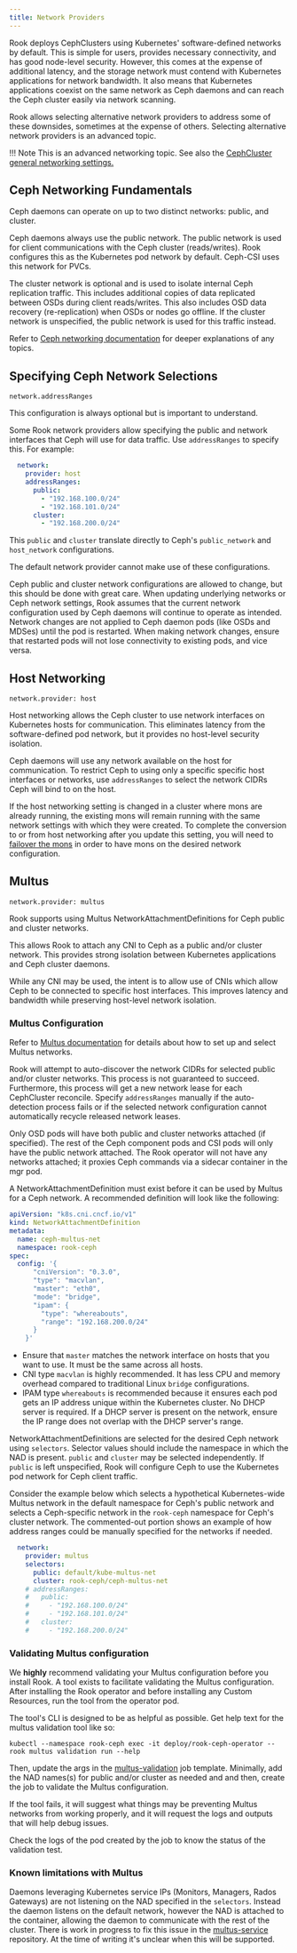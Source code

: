 ```yaml
---
title: Network Providers
---
```


Rook deploys CephClusters using Kubernetes' software-defined networks by default. This is simple for
users, provides necessary connectivity, and has good node-level security. However, this comes at the
expense of additional latency, and the storage network must contend with Kubernetes applications for
network bandwidth. It also means that Kubernetes applications coexist on the same network as Ceph
daemons and can reach the Ceph cluster easily via network scanning.

Rook allows selecting alternative network providers to address some of these downsides, sometimes at
the expense of others. Selecting alternative network providers is an advanced topic.

!!! Note
    This is an advanced networking topic.
    See also the [CephCluster general networking settings.](./ceph-cluster-crd.md#network-configuration-settings)

## Ceph Networking Fundamentals

Ceph daemons can operate on up to two distinct networks: public, and cluster.

Ceph daemons always use the public network. The public network is used for client communications
with the Ceph cluster (reads/writes). Rook configures this as the Kubernetes pod network by default.
Ceph-CSI uses this network for PVCs.

The cluster network is optional and is used to isolate internal Ceph replication traffic. This
includes additional copies of data replicated between OSDs during client reads/writes. This also
includes OSD data recovery (re-replication) when OSDs or nodes go offline. If the cluster network is
unspecified, the public network is used for this traffic instead.

Refer to [Ceph networking documentation](https://docs.ceph.com/docs/master/rados/configuration/network-config-ref/)
for deeper explanations of any topics.

## Specifying Ceph Network Selections
`network.addressRanges`

This configuration is always optional but is important to understand.

Some Rook network providers allow specifying the public and network interfaces that Ceph will use
for data traffic. Use `addressRanges` to specify this. For example:

```yaml
  network:
    provider: host
    addressRanges:
      public:
        - "192.168.100.0/24"
        - "192.168.101.0/24"
      cluster:
        - "192.168.200.0/24"
```

This `public` and `cluster` translate directly to Ceph's `public_network` and `host_network`
configurations.

The default network provider cannot make use of these configurations.

Ceph public and cluster network configurations are allowed to change, but this should be done with
great care. When updating underlying networks or Ceph network settings, Rook assumes that the
current network configuration used by Ceph daemons will continue to operate as intended. Network
changes are not applied to Ceph daemon pods (like OSDs and MDSes) until the pod is restarted. When
making network changes, ensure that restarted pods will not lose connectivity to existing pods, and
vice versa.

## Host Networking
`network.provider: host`

Host networking allows the Ceph cluster to use network interfaces on Kubernetes hosts for
communication. This eliminates latency from the software-defined pod network, but it provides no
host-level security isolation.

Ceph daemons will use any network available on the host for communication. To restrict Ceph to using
only a specific specific host interfaces or networks, use `addressRanges` to select the network
CIDRs Ceph will bind to on the host.

If the host networking setting is changed in a cluster where mons are already running, the existing mons will
remain running with the same network settings with which they were created. To complete the conversion
to or from host networking after you update this setting, you will need to
[failover the mons](../../Storage-Configuration/Advanced/ceph-mon-health.md#failing-over-a-monitor)
in order to have mons on the desired network configuration.

## Multus
`network.provider: multus`

Rook supports using Multus NetworkAttachmentDefinitions for Ceph public and cluster networks.

This allows Rook to attach any CNI to Ceph as a public and/or cluster network. This provides strong
isolation between Kubernetes applications and Ceph cluster daemons.

While any CNI may be used, the intent is to allow use of CNIs which allow Ceph to be connected to
specific host interfaces. This improves latency and bandwidth while preserving host-level network
isolation.

### Multus Configuration

Refer to [Multus documentation](https://github.com/k8snetworkplumbingwg/multus-cni/blob/master/docs/how-to-use.md)
for details about how to set up and select Multus networks.

Rook will attempt to auto-discover the network CIDRs for selected public and/or cluster networks.
This process is not guaranteed to succeed. Furthermore, this process will get a new network lease
for each CephCluster reconcile. Specify `addressRanges` manually if the auto-detection process
fails or if the selected network configuration cannot automatically recycle released network leases.

Only OSD pods will have both public and cluster networks attached (if specified). The rest of the
Ceph component pods and CSI pods will only have the public network attached. The Rook operator will
not have any networks attached; it proxies Ceph commands via a sidecar container in the mgr pod.

A NetworkAttachmentDefinition must exist before it can be used by Multus for a Ceph network. A
recommended definition will look like the following:

```yaml
apiVersion: "k8s.cni.cncf.io/v1"
kind: NetworkAttachmentDefinition
metadata:
  name: ceph-multus-net
  namespace: rook-ceph
spec:
  config: '{
      "cniVersion": "0.3.0",
      "type": "macvlan",
      "master": "eth0",
      "mode": "bridge",
      "ipam": {
        "type": "whereabouts",
        "range": "192.168.200.0/24"
      }
    }'
```

* Ensure that `master` matches the network interface on hosts that you want to use.
  It must be the same across all hosts.
* CNI type `macvlan` is highly recommended.
  It has less CPU and memory overhead compared to traditional Linux `bridge` configurations.
* IPAM type `whereabouts` is recommended because it ensures each pod gets an IP address unique
  within the Kubernetes cluster. No DHCP server is required. If a DHCP server is present on the
  network, ensure the IP range does not overlap with the DHCP server's range.

NetworkAttachmentDefinitions are selected for the desired Ceph network using `selectors`. Selector
values should include the namespace in which the NAD is present. `public` and `cluster` may be
selected independently. If `public` is left unspecified, Rook will configure Ceph to use the
Kubernetes pod network for Ceph client traffic.

Consider the example below which selects a hypothetical Kubernetes-wide Multus network in the
default namespace for Ceph's public network and selects a Ceph-specific network in the `rook-ceph`
namespace for Ceph's cluster network. The commented-out portion shows an example of how address
ranges could be manually specified for the networks if needed.

```yaml
  network:
    provider: multus
    selectors:
      public: default/kube-multus-net
      cluster: rook-ceph/ceph-multus-net
    # addressRanges:
    #   public:
    #     - "192.168.100.0/24"
    #     - "192.168.101.0/24"
    #   cluster:
    #     - "192.168.200.0/24"
```

### Validating Multus configuration

We **highly** recommend validating your Multus configuration before you install Rook. A tool exists
to facilitate validating the Multus configuration. After installing the Rook operator and before
installing any Custom Resources, run the tool from the operator pod.

The tool's CLI is designed to be as helpful as possible. Get help text for the multus validation
tool like so:
```console
kubectl --namespace rook-ceph exec -it deploy/rook-ceph-operator -- rook multus validation run --help
```

Then, update the args in the
[multus-validation](https://github.com/rook/rook/blob/master/deploy/examples/multus-validation.yaml)
job template. Minimally, add the NAD names(s) for public and/or cluster as needed and and then,
create the job to validate the Multus configuration.

If the tool fails, it will suggest what things may be preventing Multus networks from working
properly, and it will request the logs and outputs that will help debug issues.

Check the logs of the pod created by the job to know the status of the validation test.

### Known limitations with Multus

Daemons leveraging Kubernetes service IPs (Monitors, Managers, Rados Gateways) are not listening on
the NAD specified in the `selectors`. Instead the daemon listens on the default network, however the
NAD is attached to the container, allowing the daemon to communicate with the rest of the cluster.
There is work in progress to fix this issue in the
[multus-service](https://github.com/k8snetworkplumbingwg/multus-service) repository. At the time of
writing it's unclear when this will be supported.
